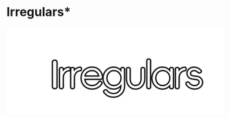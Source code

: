 # Irregulars*

![Image of fast.ai logo](assets/img/irregulars/logo.png)

<!-- ## This is a title

And you can include links, like this [link to fast.ai](https://www.fast.ai). Posts will appear after this file. -->
